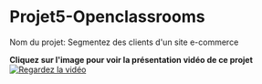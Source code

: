 # Projet5-Openclassrooms
Nom du projet: Segmentez des clients d'un site e-commerce

**Cliquez sur l'image pour voir la présentation vidéo de ce projet**
[![Regardez la vidéo](https://img.youtube.com/vi/mBVNyAw1_Ao/0.jpg)](https://www.youtube.com/watch?v=mBVNyAw1_Ao)
